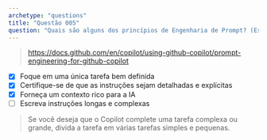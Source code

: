 ```yaml
---
archetype: "questions"
title: "Questão 005"
question: "Quais são alguns dos princípios de Engenharia de Prompt? (Escolha três.)"
---
```


> https://docs.github.com/en/copilot/using-github-copilot/prompt-engineering-for-github-copilot
- [x] Foque em uma única tarefa bem definida
- [x] Certifique-se de que as instruções sejam detalhadas e explícitas
- [x] Forneça um contexto rico para a IA
- [ ] Escreva instruções longas e complexas
> Se você deseja que o Copilot complete uma tarefa complexa ou grande, divida a tarefa em várias tarefas simples e pequenas.
